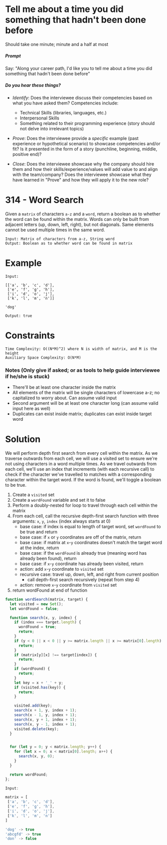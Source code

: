 # Tell me about a time you did something that hadn't been done before

Should take one minute; minute and a half at most

##### Prompt

Say: "Along your career path, I'd like you to tell me about a time you did something that hadn't been done before"

##### Do you hear these things?

- *Identify*: Does the interviewee discuss their competencies based on what you have asked them? Competencies include:
   - Technical Skills (libraries, languages, etc.)
   - Interpersonal Skills  
   - Something related to their programming experience (story should not delve into irrelevant topics)


- *Prove*: Does the interviewee provide a _specific_ example (past experience or hypothetical scenario)  to showcase competencies and/or fit? Is it presented in the form of a story (punchline, beginning, middle, positive end)?


- *Close*: Does the interviewee showcase why the company should hire them and how their skills/experience/values will add value to and align with the team/company? Does the interviewee showcase what they have learned in "Prove" and how they will apply it to the new role?

# 314 - Word Search

Given a `matrix` of characters `a-z` and a `word`, return a boolean as to
whether the word can be found within the matrix. Words can only be built from adjacent letters (up, down, left, right), but not diagonals. Same elements cannot be used multiple times in the same word.


```
Input: Matrix of characters from a-z, String word
Output: Boolean as to whether word can be found in matrix
```

# Example
```
Input:

[['a', 'b', 'c', 'd'],
 ['e', 'f', 'g', 'h'],
 ['i', 'd', 'o', 'j'],
 ['k', 'l', 'm', 'n']]

'dog'

Output: true
```
# Constraints
```
Time Complexity: O((N*M)^2) where N is width of matrix, and M is the height
Auxiliary Space Complexity: O(N*M)
```

### Notes (Only give if asked; or as tools to help guide interviewee if he/she is stuck)

* There'll be at least one character inside the matrix
* All elements of the matrix will be single characters of lowercase a-z; no capitalized to worry about. Can assume valid input
* Second argument will be at least one character long (can assume valid input here as well)
* Duplicates can exist inside matrix; duplicates can exist inside target word


# Solution

We will perform depth first search from every cell within the matrix.
As we traverse outwards from each cell, we will use a visited set to
ensure we're not using characters in a word multiple times. As we
travel outwards from each cell, we'll use an index that increments (with
each recursive call) to check if the character we've travelled to matches
with a corresponding character within the target word. If the word is
found, we'll toggle a boolean to be true.

1. Create a `visited` set
2. Create a `wordFound` variable and set it to false
3. Perform a doubly-nested for loop to travel through each cell
   within the matrix
4. From each cell, call the recursive depth-first search function with
   three arguments: `x`, `y`, `index` (index always starts at 0)
   - base case: if index is equal to length of target word, set `wordFound`
     to be true and return
   - base case: if `x` or `y` coordinates are off of the matrix, return
   - base case: if matrix at `x`-`y` coordinates doesn't match the target
     word at the index, return
   - base case: if the `wordFound` is already true (meaning word has already
     been found), return
   - base case: if `x`-`y` coordinate has already been visited, return
   - action: add `x`-`y` coordinate to `visited` set
   - recursive case: travel up, down, left, and right from current position
      - call depth-first search recursively (repeat from step 4)
   - action: remove `x`-`y` coordinate from `visited` set
5. return wordFound at end of function


```javascript
function wordSearch(matrix, target) {
  let visited = new Set();
  let wordFound = false;

  function search(x, y, index) {
    if (index === target.length) {
      wordFound = true;
      return;
    }
    if (y < 0 || x < 0 || y >= matrix.length || x >= matrix[0].length) {
      return;
    }
    if (matrix[y][x] !== target[index]) {
      return;
    }
    if (wordFound) {
      return;
    }
    let key = x + '_' + y;
    if (visited.has(key)) {
      return;
    }

    visited.add(key);
    search(x + 1, y, index + 1);
    search(x - 1, y, index + 1);
    search(x, y + 1, index + 1);
    search(x, y - 1, index + 1);
    visited.delete(key);
  }


  for (let y = 0; y < matrix.length; y++) {
    for (let x = 0; x < matrix[0].length; x++) {
      search(x, y, 0);
    }
  }

  return wordFound;
};

Input:

matrix = [
 ['a', 'b', 'c', 'd'],
 ['e', 'f', 'g', 'h'],
 ['i', 'd', 'o', 'j'],
 ['k', 'l', 'm', 'n']
]

'dog' -> true
'abcgfd' -> true
'don' -> false

```
